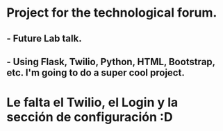 # Project for the technological forum.
## - Future Lab talk.
## - Using Flask, Twilio, Python, HTML, Bootstrap, etc. I'm going to do a super cool project.
# Le falta el Twilio, el Login y la sección de configuración :D